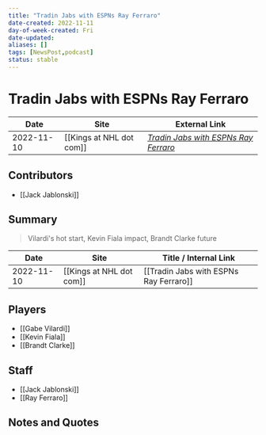 ```yaml
---
title: "Tradin Jabs with ESPNs Ray Ferraro"
date-created: 2022-11-11
day-of-week-created: Fri
date-updated: 
aliases: []
tags: [NewsPost,podcast]
status: stable
---
```


# Tradin Jabs with ESPNs Ray Ferraro

| Date       | Site                 | External Link                                                                                                         |
| ---------- | -------------------- | --------------------------------------------------------------------------------------------------------------------- |
| 2022-11-10 | [[Kings at NHL dot com]] | [*Tradin Jabs with ESPNs Ray Ferraro*](https://www.nhl.com/kings/news/tradin-jabs-with-espns-ray-ferraro/c-337419910) |

## Contributors
- [[Jack Jablonski]]

## Summary
> Vilardi's hot start, Kevin Fiala impact, Brandt Clarke future

| Date       | Site                 | Title / Internal Link                  |
| ---------- | -------------------- | -------------------------------------- |
| 2022-11-10 | [[Kings at NHL dot com]] | [[Tradin Jabs with ESPNs Ray Ferraro]] |

## Players
- [[Gabe Vilardi]]
- [[Kevin Fiala]]
- [[Brandt Clarke]]

## Staff
- [[Jack Jablonski]]
- [[Ray Ferraro]]

## Notes and Quotes
> 

